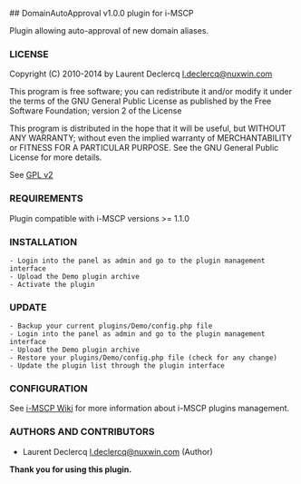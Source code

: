 ## DomainAutoApproval v1.0.0 plugin for i-MSCP

Plugin allowing auto-approval of new domain aliases.

### LICENSE

Copyright (C) 2010-2014 by Laurent Declercq <l.declercq@nuxwin.com>

This program is free software; you can redistribute it and/or modify
it under the terms of the GNU General Public License as published by
the Free Software Foundation; version 2 of the License

This program is distributed in the hope that it will be useful,
but WITHOUT ANY WARRANTY; without even the implied warranty of
MERCHANTABILITY or FITNESS FOR A PARTICULAR PURPOSE.  See the
GNU General Public License for more details.

See [GPL v2](http://www.gnu.org/licenses/gpl-2.0.html "GPL v2")

### REQUIREMENTS

Plugin compatible with i-MSCP versions >= 1.1.0

### INSTALLATION

	- Login into the panel as admin and go to the plugin management interface
	- Upload the Demo plugin archive
	- Activate the plugin

### UPDATE

	- Backup your current plugins/Demo/config.php file
	- Login into the panel as admin and go to the plugin management interface
	- Upload the Demo plugin archive
	- Restore your plugins/Demo/config.php file (check for any change)
	- Update the plugin list through the plugin interface

### CONFIGURATION

See [i-MSCP Wiki](http://wiki.i-mscp.net/doku.php?id=plugins:management "Plugin Management Interface") for more information about i-MSCP plugins management.

### AUTHORS AND CONTRIBUTORS

 * Laurent Declercq <l.declercq@nuxwin.com> (Author)

**Thank you for using this plugin.**

